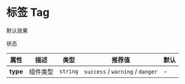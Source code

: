 # 标签 Tag

<ex-code name="ex-tag-basic">

默认效果

</ex-code>

<ex-code name="ex-tag-type">

状态

</ex-code>

<ex-footer>

| 属性     | 描述     | 类型     | 推荐值                           | 默认 |
| -------- | -------- | -------- | -------------------------------- | ---- |
| **type** | 组件类型 | `string` | `success` / `warning` / `danger` | -    |

</ex-footer>
